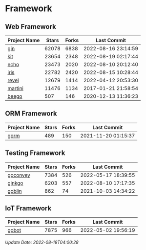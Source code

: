 # Framework

## Web Framework
| Project Name | Stars | Forks | Last Commit |
| ------------ | ----- | ----- | ----------- |
| [gin](https://github.com/gin-gonic/gin) | 62078 | 6838 | 2022-08-16 23:14:59 |
| [kit](https://github.com/go-kit/kit) | 23654 | 2348 | 2022-08-19 02:17:44 |
| [echo](https://github.com/labstack/echo) | 23473 | 2020 | 2022-08-10 20:12:40 |
| [iris](https://github.com/kataras/iris) | 22782 | 2420 | 2022-08-15 10:28:44 |
| [revel](https://github.com/revel/revel) | 12679 | 1414 | 2022-04-12 20:53:30 |
| [martini](https://github.com/go-martini/martini) | 11476 | 1134 | 2017-01-21 21:58:54 |
| [beego](https://github.com/astaxie/beego) | 507 | 146 | 2020-12-13 11:36:23 |

## ORM Framework
| Project Name | Stars | Forks | Last Commit |
| ------------ | ----- | ----- | ----------- |
| [gorm](https://github.com/jinzhu/gorm) | 489 | 150 | 2021-11-20 01:15:37 |

## Testing Framework
| Project Name | Stars | Forks | Last Commit |
| ------------ | ----- | ----- | ----------- |
| [goconvey](https://github.com/smartystreets/goconvey) | 7384 | 526 | 2022-05-17 18:39:55 |
| [ginkgo](https://github.com/onsi/ginkgo) | 6203 | 557 | 2022-08-10 17:17:35 |
| [goblin](https://github.com/franela/goblin) | 862 | 74 | 2021-10-03 14:34:22 |

## IoT Framework
| Project Name | Stars | Forks | Last Commit |
| ------------ | ----- | ----- | ----------- |
| [gobot](https://github.com/hybridgroup/gobot) | 7875 | 966 | 2022-05-02 19:56:19 |

*Update Date: 2022-08-19T04:00:28*